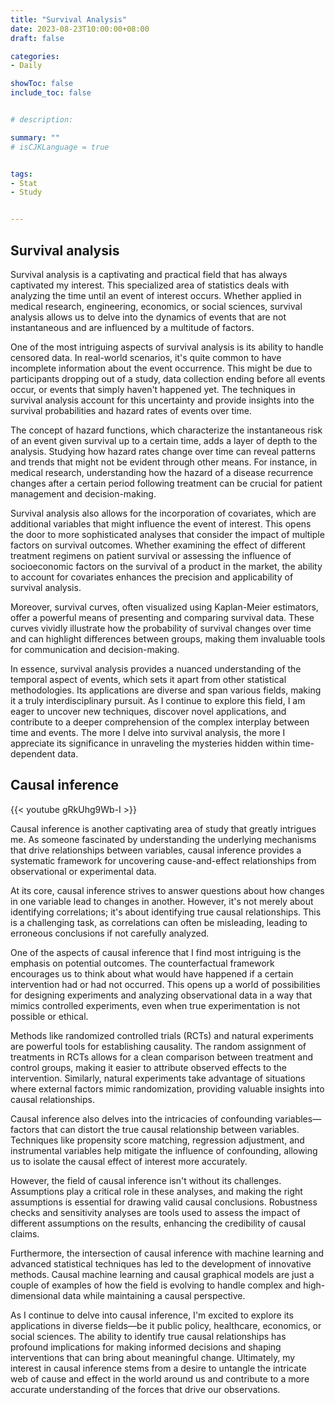 ```yaml
---
title: "Survival Analysis"
date: 2023-08-23T10:00:00+08:00
draft: false

categories:
- Daily

showToc: false
include_toc: false


# description: 

summary: ""
# isCJKLanguage = true


tags:
- Stat
- Study


---
```


## Survival analysis

Survival analysis is a captivating and practical field that has always captivated my interest. This specialized area of statistics deals with analyzing the time until an event of interest occurs. Whether applied in medical research, engineering, economics, or social sciences, survival analysis allows us to delve into the dynamics of events that are not instantaneous and are influenced by a multitude of factors.

One of the most intriguing aspects of survival analysis is its ability to handle censored data. In real-world scenarios, it's quite common to have incomplete information about the event occurrence. This might be due to participants dropping out of a study, data collection ending before all events occur, or events that simply haven't happened yet. The techniques in survival analysis account for this uncertainty and provide insights into the survival probabilities and hazard rates of events over time.

The concept of hazard functions, which characterize the instantaneous risk of an event given survival up to a certain time, adds a layer of depth to the analysis. Studying how hazard rates change over time can reveal patterns and trends that might not be evident through other means. For instance, in medical research, understanding how the hazard of a disease recurrence changes after a certain period following treatment can be crucial for patient management and decision-making.

Survival analysis also allows for the incorporation of covariates, which are additional variables that might influence the event of interest. This opens the door to more sophisticated analyses that consider the impact of multiple factors on survival outcomes. Whether examining the effect of different treatment regimens on patient survival or assessing the influence of socioeconomic factors on the survival of a product in the market, the ability to account for covariates enhances the precision and applicability of survival analysis.

Moreover, survival curves, often visualized using Kaplan-Meier estimators, offer a powerful means of presenting and comparing survival data. These curves vividly illustrate how the probability of survival changes over time and can highlight differences between groups, making them invaluable tools for communication and decision-making.

In essence, survival analysis provides a nuanced understanding of the temporal aspect of events, which sets it apart from other statistical methodologies. Its applications are diverse and span various fields, making it a truly interdisciplinary pursuit. As I continue to explore this field, I am eager to uncover new techniques, discover novel applications, and contribute to a deeper comprehension of the complex interplay between time and events. The more I delve into survival analysis, the more I appreciate its significance in unraveling the mysteries hidden within time-dependent data.


## Causal inference




{{< youtube gRkUhg9Wb-I >}}

Causal inference is another captivating area of study that greatly intrigues me. As someone fascinated by understanding the underlying mechanisms that drive relationships between variables, causal inference provides a systematic framework for uncovering cause-and-effect relationships from observational or experimental data.

At its core, causal inference strives to answer questions about how changes in one variable lead to changes in another. However, it's not merely about identifying correlations; it's about identifying true causal relationships. This is a challenging task, as correlations can often be misleading, leading to erroneous conclusions if not carefully analyzed.

One of the aspects of causal inference that I find most intriguing is the emphasis on potential outcomes. The counterfactual framework encourages us to think about what would have happened if a certain intervention had or had not occurred. This opens up a world of possibilities for designing experiments and analyzing observational data in a way that mimics controlled experiments, even when true experimentation is not possible or ethical.

Methods like randomized controlled trials (RCTs) and natural experiments are powerful tools for establishing causality. The random assignment of treatments in RCTs allows for a clean comparison between treatment and control groups, making it easier to attribute observed effects to the intervention. Similarly, natural experiments take advantage of situations where external factors mimic randomization, providing valuable insights into causal relationships.

Causal inference also delves into the intricacies of confounding variables—factors that can distort the true causal relationship between variables. Techniques like propensity score matching, regression adjustment, and instrumental variables help mitigate the influence of confounding, allowing us to isolate the causal effect of interest more accurately.

However, the field of causal inference isn't without its challenges. Assumptions play a critical role in these analyses, and making the right assumptions is essential for drawing valid causal conclusions. Robustness checks and sensitivity analyses are tools used to assess the impact of different assumptions on the results, enhancing the credibility of causal claims.

Furthermore, the intersection of causal inference with machine learning and advanced statistical techniques has led to the development of innovative methods. Causal machine learning and causal graphical models are just a couple of examples of how the field is evolving to handle complex and high-dimensional data while maintaining a causal perspective.

As I continue to delve into causal inference, I'm excited to explore its applications in diverse fields—be it public policy, healthcare, economics, or social sciences. The ability to identify true causal relationships has profound implications for making informed decisions and shaping interventions that can bring about meaningful change. Ultimately, my interest in causal inference stems from a desire to untangle the intricate web of cause and effect in the world around us and contribute to a more accurate understanding of the forces that drive our observations.